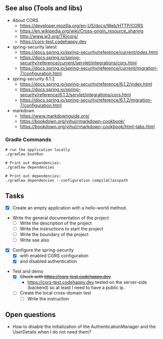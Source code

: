 

## See also (Tools and libs)
- About CORS
  - https://developer.mozilla.org/en-US/docs/Web/HTTP/CORS
  - https://en.wikipedia.org/wiki/Cross-origin_resource_sharing
  - http://www.w3.org/TR/cors/
  - https://cors-test.codehappy.dev
- spring-security latest
  - https://docs.spring.io/spring-security/reference/current/index.html
  - https://docs.spring.io/spring-security/reference/current/servlet/integrations/cors.html
  - https://docs.spring.io/spring-security/reference/current/migration-7/configuration.html
- spring-security 6.1.2
  - https://docs.spring.io/spring-security/reference/6.1.2/index.html
  - https://docs.spring.io/spring-security/reference/6.1.2/servlet/integrations/cors.html
  - https://docs.spring.io/spring-security/reference/6.1.2/migration-7/configuration.html
- markdown
  - https://www.markdownguide.org/
  - https://bookdown.org/yihui/rmarkdown-cookbook/
  - https://bookdown.org/yihui/rmarkdown-cookbook/html-tabs.html
### Gradle Commands
```shell
# run the application locally
./gradlew bootRun
```

```shell
# Print out dependencies:
./gradlew dependencies
```

```shell
# Print out dependencies:
./gradlew dependencies --configuration compileClasspath
```

## Tasks
- [X] Create an empty application with a hello-world method.
- Write the general documentation of the project
  - [ ] Write the description of the project
  - [ ] Write the instructions to start the project
  - [ ] Write the boundary of the project
  - [ ] Write see also
- [X] Configure the spring-security 
  - [X] with enabled CORS configuration
  - [X] and disabled authentication
- Test and demo
  - [X] ~~Check with https://cors-test.codehappy.dev~~
    * https://cors-test.codehappy.dev tested on the server-side (backend) so at least I need to have a public ip.
  - [ ] Create the local cross-domain test
    - [ ] Write the instruction

## Open questions
- How to disable the initialization of the AuthenticationManager and the UserDetails when I do not need them?
